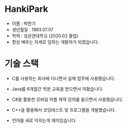 # HankiPark

- 이름 : 박한기
- 생년월일 : 1993.07.07
- 학력 : 성균관대학교 (2020.02 졸업)
- 항상 배우는 자세로 임하는 개발자가 되겠습니다.


# 기술 스택
- C를 사용하는 회사에 다니면서 실제 업무에 사용했습니다.

- Java를 6개월간 학원 교육을 받으면서 익혔습니다.

- C#을 활용한 모바일 어플 제작 강의를 들으면서 사용했습니다.

- C++을 활용해서 코딩테스트 및 프로그램을 개발했습니다.

- 언어를 새로 익히는게 재미있습니다.
